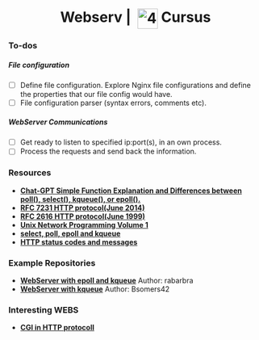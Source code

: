 <!--HEADER-->
<h1 align="center"> Webserv | 
 <picture>
  <source media="(prefers-color-scheme: dark)" srcset="https://cdn.simpleicons.org/42/white">
  <img alt="42" width=40 align="top" src="https://cdn.simpleicons.org/42/Black">
 </picture>
 Cursus 
  <!--<img alt="Complete" src="https://raw.githubusercontent.com/Mqxx/GitHub-Markdown/main/blockquotes/badge/dark-theme/complete.svg">-->
</h1>
<!--FINISH HEADER-->

### To-dos
##### File configuration
- [ ] Define file configuration. Explore Nginx file configurations and define the properties that our file config would have.
- [ ] File configuration parser (syntax errors, comments etc).
##### WebServer Communications
- [ ] Get ready to listen to specified ip:port(s), in an own process.
- [ ] Process the requests and send back the information.

### Resources

* **[Chat-GPT Simple Function Explanation and Differences between poll(), select(), kqueue(), or epoll().](https://chat.openai.com/share/71fe729c-be31-4b8c-9c2b-4c10c7807177)**
* **[RFC 7231 HTTP protocol(June 2014)](https://datatracker.ietf.org/doc/html/rfc7231#section-1)**
* **[RFC 2616 HTTP protocol(June 1999)](https://datatracker.ietf.org/doc/html/rfc2616#section-9.5)**
* **[Unix Network Programming Volume 1](https://doc.lagout.org/programmation/unix/Unix%20Network%20Programming%20Volume%201.pdf)**
* **[select, poll, epoll and kqueue](https://nima101.github.io/io_multiplexing)**
* **[HTTP status codes and messages](https://developer.mozilla.org/en-US/docs/Web/HTTP/Status)**

### Example Repositories
* **[WebServer with epoll and kqueue](https://github.com/rabarbra/webserv.git)** Author: rabarbra
* **[WebServer with kqueue](https://github.com/bsomers42/webserv)** Author: Bsomers42
### Interesting WEBS
* **[CGI in HTTP protocoll](https://www.tutorialspoint.com/cplusplus/cpp_web_programming.htm)** 
